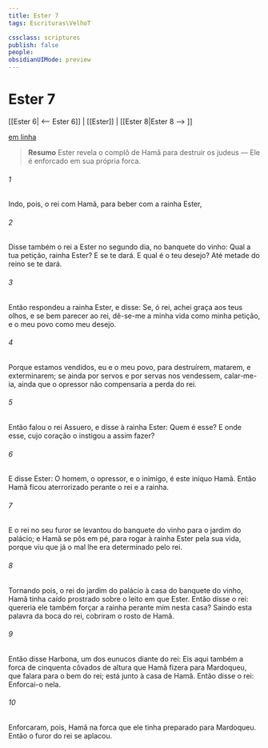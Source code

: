 ```yaml
---
title: Ester 7
tags: Escrituras\VelhoT

cssclass: scriptures
publish: false
people:
obsidianUIMode: preview
---
```


# Ester 7
[[Ester 6| <-- Ester 6]] | [[Ester]] | [[Ester 8|Ester 8 --> ]]

[em linha](https://churchofjesuschrist.org/study/scriptures/ot/esth/7?lang=por)

> __Resumo__
Ester revela o complô de Hamã para destruir os judeus — Ele é enforcado em sua própria forca.

###### 1 
Indo, pois, o rei com Hamã, para beber com a rainha Ester,

###### 2 
Disse também o rei a Ester no segundo dia, no banquete do vinho: Qual  a tua petição, rainha Ester? E se te dará. E qual é o teu desejo? Até metade do reino se te dará.

###### 3 
Então respondeu a rainha Ester, e disse: Se, ó rei, achei graça aos teus olhos, e se bem parecer ao rei, dê-se-me a minha vida como minha petição, e o meu povo como meu desejo.

###### 4 
Porque estamos vendidos, eu e o meu povo, para  destruírem, matarem, e exterminarem; se ainda por servos e por servas nos vendessem, calar-me-ia, ainda que o opressor não compensaria a perda do rei.

###### 5 
Então falou o rei Assuero, e disse à rainha Ester: Quem é esse? E onde  esse, cujo coração o instigou a assim fazer?

###### 6 
E disse Ester: O homem, o opressor, e o inimigo, é este iníquo Hamã. Então Hamã ficou aterrorizado perante o rei e a rainha.

###### 7 
E o rei no seu furor se levantou do banquete do vinho  para o jardim do palácio; e Hamã se pôs em pé, para rogar à rainha Ester pela sua vida, porque viu que já o mal lhe era determinado pelo rei.

###### 8 
Tornando pois, o rei do jardim do palácio à casa do banquete do vinho, Hamã tinha caído prostrado sobre o leito em que  Ester. Então disse o rei:  quereria ele também forçar a rainha perante mim nesta casa? Saindo esta palavra da boca do rei, cobriram o rosto de Hamã.

###### 9 
Então disse Harbona, um dos eunucos  diante do rei: Eis aqui também a forca de cinquenta côvados de altura que Hamã fizera para Mardoqueu, que falara para o bem do rei; está junto à casa de Hamã. Então disse o rei: Enforcai-o nela.

###### 10 
Enforcaram, pois, Hamã na forca que ele tinha preparado para Mardoqueu. Então o furor do rei se aplacou.

